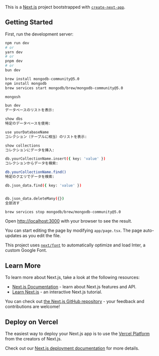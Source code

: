 This is a [Next.js](https://nextjs.org/) project bootstrapped with [`create-next-app`](https://github.com/vercel/next.js/tree/canary/packages/create-next-app).

## Getting Started

First, run the development server:

```bash
npm run dev
# or
yarn dev
# or
pnpm dev
# or
bun dev
```


```bash
brew install mongodb-community@5.0
npm install mongodb
brew services start mongodb/brew/mongodb-community@5.0

mongosh

bun dev
データベースのリストを表示:

show dbs
特定のデータベースを使用:

use yourDatabaseName
コレクション（テーブルに相当）のリストを表示:

show collections
コレクションにデータを挿入:

db.yourCollectionName.insert({ key: 'value' })
コレクションからデータを検索:

db.yourCollectionName.find()
特定のクエリでデータを検索:

db.json_data.find({ key: 'value' })


db.json_data.deleteMany({})
全部消す

brew services stop mongodb/brew/mongodb-community@5.0
```


Open [http://localhost:3000](http://localhost:3000) with your browser to see the result.

You can start editing the page by modifying `app/page.tsx`. The page auto-updates as you edit the file.

This project uses [`next/font`](https://nextjs.org/docs/basic-features/font-optimization) to automatically optimize and load Inter, a custom Google Font.

## Learn More

To learn more about Next.js, take a look at the following resources:

- [Next.js Documentation](https://nextjs.org/docs) - learn about Next.js features and API.
- [Learn Next.js](https://nextjs.org/learn) - an interactive Next.js tutorial.

You can check out [the Next.js GitHub repository](https://github.com/vercel/next.js/) - your feedback and contributions are welcome!

## Deploy on Vercel

The easiest way to deploy your Next.js app is to use the [Vercel Platform](https://vercel.com/new?utm_medium=default-template&filter=next.js&utm_source=create-next-app&utm_campaign=create-next-app-readme) from the creators of Next.js.

Check out our [Next.js deployment documentation](https://nextjs.org/docs/deployment) for more details.

